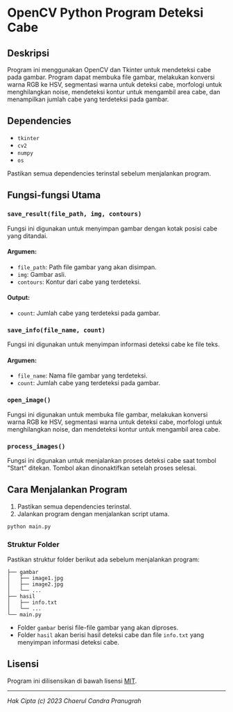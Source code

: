 # OpenCV Python Program Deteksi Cabe

## Deskripsi

Program ini menggunakan OpenCV dan Tkinter untuk mendeteksi cabe pada gambar. Program dapat membuka file gambar, melakukan konversi warna RGB ke HSV, segmentasi warna untuk deteksi cabe, morfologi untuk menghilangkan noise, mendeteksi kontur untuk mengambil area cabe, dan menampilkan jumlah cabe yang terdeteksi pada gambar.

## Dependencies
- `tkinter`
- `cv2`
- `numpy`
- `os`

Pastikan semua dependencies terinstal sebelum menjalankan program.

## Fungsi-fungsi Utama

### `save_result(file_path, img, contours)`

Fungsi ini digunakan untuk menyimpan gambar dengan kotak posisi cabe yang ditandai.

#### Argumen:
- `file_path`: Path file gambar yang akan disimpan.
- `img`: Gambar asli.
- `contours`: Kontur dari cabe yang terdeteksi.

#### Output:
- `count`: Jumlah cabe yang terdeteksi pada gambar.

### `save_info(file_name, count)`

Fungsi ini digunakan untuk menyimpan informasi deteksi cabe ke file teks.

#### Argumen:
- `file_name`: Nama file gambar yang terdeteksi.
- `count`: Jumlah cabe yang terdeteksi pada gambar.

### `open_image()`

Fungsi ini digunakan untuk membuka file gambar, melakukan konversi warna RGB ke HSV, segmentasi warna untuk deteksi cabe, morfologi untuk menghilangkan noise, dan mendeteksi kontur untuk mengambil area cabe.

### `process_images()`

Fungsi ini digunakan untuk menjalankan proses deteksi cabe saat tombol "Start" ditekan. Tombol akan dinonaktifkan setelah proses selesai.

## Cara Menjalankan Program

1. Pastikan semua dependencies terinstal.
2. Jalankan program dengan menjalankan script utama.

```bash
python main.py
```

### Struktur Folder

Pastikan struktur folder berikut ada sebelum menjalankan program:

```
├── gambar
│   ├── image1.jpg
│   ├── image2.jpg
│   └── ...
├── hasil
│   ├── info.txt
│   └── ...
└── main.py
```

- Folder `gambar` berisi file-file gambar yang akan diproses.
- Folder `hasil` akan berisi hasil deteksi cabe dan file `info.txt` yang menyimpan informasi deteksi cabe.

## Lisensi

Program ini dilisensikan di bawah lisensi [MIT](LICENSE).

---

*Hak Cipta (c) 2023 Chaerul Candra Pranugrah*
